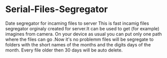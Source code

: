 # Serial-Files-Segregator
Date segregator for incaming files to server
This is fast incamig files segregator orginaly created for server.It can be used to get (for example) imagines from camera. On your device 
as usual you can put only one path where the files can go .Now it's no problemm files will be segregate to folders with the short names of 
the months and the digits days of the month. Every file older then 30 days will be auto delete.

